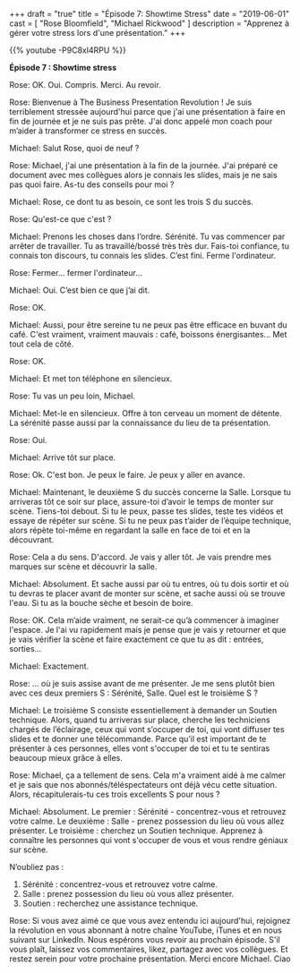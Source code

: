 +++
draft 		= "true"
title 		= "Épisode 7: Showtime Stress"
date		= "2019-06-01"
cast		= [ "Rose Bloomfield", "Michael Rickwood" ]
description = "Apprenez à gérer votre stress lors d'une présentation."
+++

{{% youtube -P9C8xl4RPU %}}

**Épisode 7 : Showtime stress**

Rose: OK. Oui. Compris. Merci. Au revoir.
 
Rose: Bienvenue à The Business Presentation Revolution ! Je suis terriblement stressée aujourd'hui parce que j'ai une présentation à faire en fin de journée et je ne suis pas prête. J'ai donc appelé mon coach pour m’aider à transformer ce stress en succès.

Michael: Salut Rose, quoi de neuf ?

Rose: Michael, j'ai une présentation à la fin de la journée. J'ai préparé ce document avec mes collègues alors je connais les slides, mais je ne sais pas quoi faire. As-tu des conseils pour moi ?
 
Michael: Rose, ce dont tu as besoin, ce sont les trois S du succès.
 
Rose: Qu'est-ce que c'est ?

Michael: Prenons les choses dans l’ordre. Sérénité. Tu vas commencer par arrêter de travailler. Tu as travaillé/bossé très très dur. Fais-toi confiance, tu connais ton discours, tu connais les slides. C’est fini. Ferme l'ordinateur.

Rose: Fermer… fermer l'ordinateur…

Michael: Oui. C’est bien ce que j’ai dit.

Rose: OK.

Michael: Aussi, pour être sereine tu ne peux pas être efficace en buvant du café. C'est vraiment, vraiment mauvais : café, boissons énergisantes... Met tout cela de côté.

Rose: OK.

Michael: Et met ton téléphone en silencieux.
 
Rose: Tu vas un peu loin, Michael.

Michael: Met-le en silencieux. Offre à ton cerveau un moment de détente. La sérénité passe aussi par la connaissance du lieu de ta présentation.

Rose: Oui.

Michael: Arrive tôt sur place.

Rose: Ok. C'est bon. Je peux le faire. Je peux y aller en avance.

Michael: Maintenant, le deuxième S du succès concerne la Salle. Lorsque tu arriveras tôt ce soir sur place, assure-toi d’avoir le temps de monter sur scène. Tiens-toi debout. Si tu le peux, passe tes slides, teste tes vidéos et essaye de répéter sur scène. Si tu ne peux pas t’aider de l’équipe technique, alors répète toi-même en regardant la salle en face de toi et en la découvrant.

Rose: Cela a du sens. D'accord. Je vais y aller tôt. Je vais prendre mes marques sur scène et découvrir la salle.

Michael: Absolument. Et sache aussi par où tu entres, où tu dois sortir et où tu devras te placer avant de monter sur scène, et sache aussi où se trouve l'eau. Si tu as la bouche sèche et besoin de boire.

Rose: OK. Cela m’aide vraiment, ne serait-ce qu’à commencer à imaginer l'espace. Je l'ai vu rapidement mais je pense que je vais y retourner et que je vais vérifier la scène et faire exactement ce que tu as dit : entrées, sorties...

Michael: Exactement.

Rose: … où je suis assise avant de me présenter. Je me sens plutôt bien avec ces deux premiers S : Sérénité, Salle. Quel est le troisième S ?
 
Michael: Le troisième S consiste essentiellement à demander un Soutien technique. Alors, quand tu arriveras sur place, cherche les techniciens chargés de l’éclairage, ceux qui vont s’occuper de toi, qui vont diffuser tes slides et te donner une télécommande. Parce qu’il est important de te présenter à ces personnes, elles vont s'occuper de toi et tu te sentiras beaucoup mieux grâce à elles.

Rose: Michael, ça a tellement de sens. Cela m'a vraiment aidé à me calmer et je sais que nos abonnés/téléspectateurs ont déjà vécu cette situation. Alors, récapitulerais-tu ces trois excellents S pour nous ?

Michael: Absolument. Le premier : Sérénité - concentrez-vous et retrouvez votre calme. Le deuxième : Salle - prenez possession du lieu où vous allez présenter. Le troisième : cherchez un Soutien technique. Apprenez à connaître les personnes qui vont s'occuper de vous et vous rendre géniaux sur scène.

N’oubliez pas :

1. Sérénité : concentrez-vous et retrouvez votre calme.
2. Salle : prenez possession du lieu où vous allez présenter.
3. Soutien : recherchez une assistance technique.

Rose: Si vous avez aimé ce que vous avez entendu ici aujourd'hui, rejoignez la révolution en vous abonnant à notre chaîne YouTube, iTunes et en nous suivant sur LinkedIn. Nous espérons vous revoir au prochain épisode. S'il vous plaît, laissez vos commentaires, likez, partagez avec vos collègues. Et restez serein pour votre prochaine présentation. Merci encore Michael. Ciao
